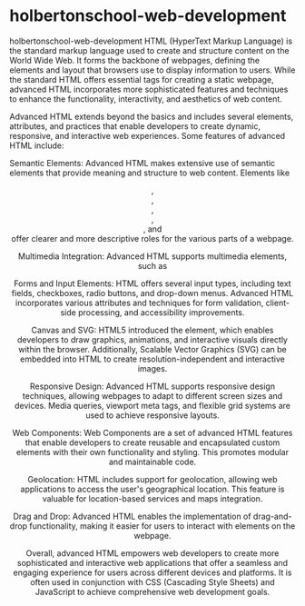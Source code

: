 # holbertonschool-web-development
holbertonschool-web-development
HTML (HyperText Markup Language) is the standard markup language used to create and structure content on the World Wide Web. It forms the backbone of webpages, defining the elements and layout that browsers use to display information to users. While the standard HTML offers essential tags for creating a static webpage, advanced HTML incorporates more sophisticated features and techniques to enhance the functionality, interactivity, and aesthetics of web content.

Advanced HTML extends beyond the basics and includes several elements, attributes, and practices that enable developers to create dynamic, responsive, and interactive web experiences. Some features of advanced HTML include:

Semantic Elements: Advanced HTML makes extensive use of semantic elements that provide meaning and structure to web content. Elements like <header>, <nav>, <main>, <section>, <article>, and <footer> offer clearer and more descriptive roles for the various parts of a webpage.

Multimedia Integration: Advanced HTML supports multimedia elements, such as <audio> and <video>, which allow developers to embed audio and video content directly into webpages. This enhances user engagement and provides a richer user experience.

Forms and Input Elements: HTML offers several input types, including text fields, checkboxes, radio buttons, and drop-down menus. Advanced HTML incorporates various attributes and techniques for form validation, client-side processing, and accessibility improvements.

Canvas and SVG: HTML5 introduced the <canvas> element, which enables developers to draw graphics, animations, and interactive visuals directly within the browser. Additionally, Scalable Vector Graphics (SVG) can be embedded into HTML to create resolution-independent and interactive images.

Responsive Design: Advanced HTML supports responsive design techniques, allowing webpages to adapt to different screen sizes and devices. Media queries, viewport meta tags, and flexible grid systems are used to achieve responsive layouts.

Web Components: Web Components are a set of advanced HTML features that enable developers to create reusable and encapsulated custom elements with their own functionality and styling. This promotes modular and maintainable code.

Geolocation: HTML includes support for geolocation, allowing web applications to access the user's geographical location. This feature is valuable for location-based services and maps integration.

Drag and Drop: Advanced HTML enables the implementation of drag-and-drop functionality, making it easier for users to interact with elements on the webpage.

Overall, advanced HTML empowers web developers to create more sophisticated and interactive web applications that offer a seamless and engaging experience for users across different devices and platforms. It is often used in conjunction with CSS (Cascading Style Sheets) and JavaScript to achieve comprehensive web development goals.
